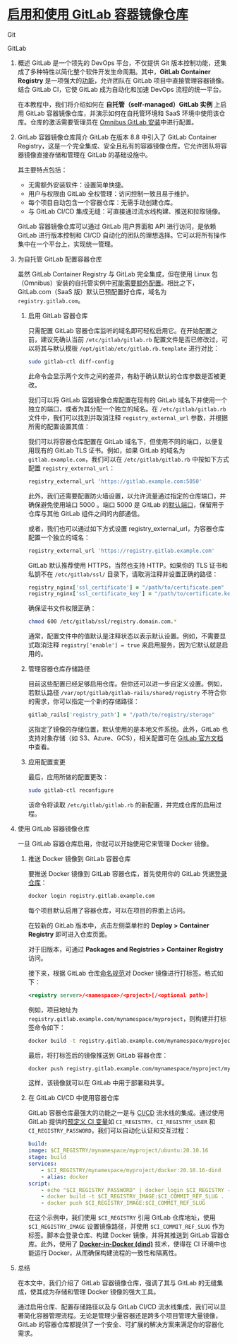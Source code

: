 # [启用和使用 GitLab 容器镜像仓库](https://www.baeldung.com/ops/gitlab-container-registry)

Git

GitLab

1. 概述
    GitLab 是一个领先的 DevOps 平台，不仅提供 Git 版本控制功能，还集成了多种特性以简化整个软件开发生命周期。其中，**GitLab Container Registry** 是一项强大的[功能](https://about.gitlab.com/features/?stage=package#container_registry)，允许团队在 GitLab 项目中直接管理容器镜像。结合 GitLab CI，它使 GitLab 成为自动化和加速 DevOps 流程的统一平台。

    在本教程中，我们将介绍如何在 **自托管（self-managed）GitLab 实例** 上启用 GitLab 容器镜像仓库，并演示如何在自托管环境和 SaaS 环境中使用该仓库。仓库的激活需要管理员在 [Omnibus GitLab 安装](https://docs.gitlab.com/omnibus/installation/)中进行配置。

2. GitLab 容器镜像仓库简介
    GitLab 在版本 8.8 中引入了 GitLab Container Registry，这是一个完全集成、安全且私有的容器镜像仓库。它允许团队将容器镜像直接存储和管理在 GitLab 的基础设施中。

    其主要特点包括：

    - 无需额外安装软件：设置简单快捷。
    - 用户与权限由 GitLab 全权管理：访问控制一致且易于维护。
    - 每个项目自动包含一个容器仓库：无需手动创建仓库。
    - 与 GitLab CI/CD 集成无缝：可直接通过流水线构建、推送和拉取镜像。

    GitLab 容器镜像仓库可以通过 GitLab 用户界面和 API 进行访问，是依赖 GitLab 进行版本控制和 CI/CD 自动化的团队的理想选择。它可以将所有操作集中在一个平台上，实现统一管理。

3. 为自托管 GitLab 配置容器仓库

    虽然 GitLab Container Registry 与 GitLab 完全集成，但在使用 Linux 包（Omnibus）安装的自托管实例中[可能需要额外配置](https://docs.gitlab.com/ee/administration/packages/container_registry.html?tab=Linux+package+%28Omnibus%29#linux-package-installations)。相比之下，GitLab.com（SaaS 版）默认已预配置好仓库，域名为 `registry.gitlab.com`。

    1. 启用 GitLab 容器仓库

        只需配置 GitLab 容器仓库监听的域名即可轻松启用它。在开始配置之前，建议先确认当前 `/etc/gitlab/gitlab.rb` 配置文件是否已修改过，可以将其与默认模板 `/opt/gitlab/etc/gitlab.rb.template` 进行对比：

        ```bash
        sudo gitlab-ctl diff-config
        ```

        此命令会显示两个文件之间的差异，有助于确认默认的仓库参数是否被更改。

        我们可以将 GitLab 容器镜像仓库配置在现有的 GitLab 域名下并使用一个独立的端口，或者为其分配一个独立的域名。在 `/etc/gitlab/gitlab.rb` 文件中，我们可以找到并取消注释 `registry_external_url` 参数，并根据所需的配置设置其值：

        我们可以将容器仓库配置在 GitLab 域名下，但使用不同的端口，以便复用现有的 GitLab TLS 证书。例如，如果 GitLab 的域名为 `gitlab.example.com`，我们可以在 `/etc/gitlab/gitlab.rb` 中按如下方式配置 `registry_external_url`：

        ```ruby
        registry_external_url 'https://gitlab.example.com:5050'
        ```

        此外，我们还需要配置防火墙设置，以允许流量通过指定的仓库端口，并确保避免使用端口 5000 。端口 5000 是 GitLab 的[默认端口](https://docs.gitlab.com/ee/administration/package_information/defaults.html)，保留用于仓库与其他 GitLab 组件之间的内部通信。

        或者，我们也可以通过如下方式设置 registry_external_url，为容器仓库配置一个独立的域名：

        ```ruby
        registry_external_url 'https://registry.gitlab.example.com'
        ```

        GitLab 默认推荐使用 HTTPS，当然也支持 HTTP。如果你的 TLS 证书和私钥不在 `/etc/gitlab/ssl/` 目录下，请取消注释并设置正确的路径：

        ```ruby
        registry_nginx['ssl_certificate'] = "/path/to/certificate.pem"
        registry_nginx['ssl_certificate_key'] = "/path/to/certificate.key"
        ```

        确保证书文件权限正确：

        ```bash
        chmod 600 /etc/gitlab/ssl/registry.domain.com.*
        ```

        通常，配置文件中的值默认是注释状态以表示默认设置。例如，不需要显式取消注释 `registry['enable'] = true` 来启用服务，因为它默认就是启用的。

    2. 管理容器仓库存储路径

        目前这些配置已经足够启用仓库。但你还可以进一步自定义设置。例如，若默认路径 `/var/opt/gitlab/gitlab-rails/shared/registry` 不符合你的需求，你可以指定一个新的存储路径：

        ```ruby
        gitlab_rails['registry_path'] = "/path/to/registry/storage"
        ```

        这指定了镜像的存储位置，默认使用的是本地文件系统。此外，GitLab 也支持对象存储（如 S3、Azure、GCS），相关配置可在 [GitLab 官方文档](https://docs.gitlab.com/ee/administration/packages/container_registry.html) 中查看。

    3. 应用配置变更

        最后，应用所做的配置更改：

        ```bash
        sudo gitlab-ctl reconfigure
        ```

        该命令将读取 `/etc/gitlab/gitlab.rb` 的新配置，并完成仓库的启用过程。

4. 使用 GitLab 容器镜像仓库

    一旦 GitLab 容器仓库启用，你就可以开始使用它来管理 Docker 镜像。

    1. 推送 Docker 镜像到 GitLab 容器仓库

        要推送 Docker 镜像到 GitLab 容器仓库，首先使用你的 GitLab 凭据[登录仓库](https://docs.gitlab.com/ee/user/packages/container_registry/#view-the-container-registry)：

        ```bash
        docker login registry.gitlab.example.com
        ```

        每个项目默认启用了容器仓库，可以在项目的界面上访问。

        在较新的 GitLab 版本中，点击左侧菜单栏的 **Deploy > Container Registry** 即可进入仓库页面。

        对于旧版本，可通过 **Packages and Registries > Container Registry** 访问。

        接下来，根据 GitLab 仓库[命名规范](https://docs.gitlab.com/ee/user/packages/container_registry/#naming-convention-for-your-container-images)对 Docker 镜像进行打标签。格式如下：

        ```xml
        <registry server>/<namespace>/<project>[/<optional path>]
        ```

        例如，项目地址为 `registry.gitlab.example.com/mynamespace/myproject`，则构建并打标签命令如下：

        ```bash
        docker build -t registry.gitlab.example.com/mynamespace/myproject/myimage:latest .
        ```

        最后，将打标签后的镜像推送到 GitLab 容器仓库：

        ```bash
        docker push registry.gitlab.example.com/mynamespace/myproject/myimage:latest
        ```

        这样，该镜像就可以在 GitLab 中用于部署和共享。

    2. 在 GitLab CI/CD 中使用容器仓库

        GitLab 容器仓库最强大的功能之一是与 [CI/CD](https://www.baeldung.com/ops/gitlab-runner-guide#gitlab-cicd-configuration) 流水线的集成。通过使用 GitLab 提供的[预定义 CI 变量](https://docs.gitlab.com/ee/ci/variables/predefined_variables.html)如 `CI_REGISTRY`、`CI_REGISTRY_USER` 和 `CI_REGISTRY_PASSWORD`，我们可以自动化认证和交互过程：

        ```yaml
        build:
        image: $CI_REGISTRY/mynamespace/myproject/ubuntu:20.10.16
        stage: build
        services:
            - $CI_REGISTRY/mynamespace/myproject/docker:20.10.16-dind
            - alias: docker
        script:
            - echo "$CI_REGISTRY_PASSWORD" | docker login $CI_REGISTRY -u $CI_REGISTRY_USER --password-stdin
            - docker build -t $CI_REGISTRY_IMAGE:$CI_COMMIT_REF_SLUG .
            - docker push $CI_REGISTRY_IMAGE:$CI_COMMIT_REF_SLUG
        ```

        在这个示例中，我们使用 `$CI_REGISTRY` 引用 GitLab 仓库地址，使用 `$CI_REGISTRY_IMAGE` 设置镜像路径，并使用 `$CI_COMMIT_REF_SLUG` 作为标签。脚本会登录仓库、构建 Docker 镜像，并将其推送到 GitLab 容器仓库。此外，使用了 **[Docker-in-Docker (dind)](https://docs.gitlab.com/ee/ci/docker/using_docker_build.html#use-docker-in-docker)** 技术，使得在 CI 环境中也能运行 Docker，从而确保构建流程的一致性和隔离性。

5. 总结

    在本文中，我们介绍了 GitLab 容器镜像仓库，强调了其与 GitLab 的无缝集成，使其成为存储和管理 Docker 镜像的强大工具。

    通过启用仓库、配置存储路径以及与 GitLab CI/CD 流水线集成，我们可以显著简化容器管理流程。无论是管理少量容器还是跨多个项目管理大量镜像，GitLab 的容器仓库都提供了一个安全、可扩展的解决方案来满足你的容器化需求。
